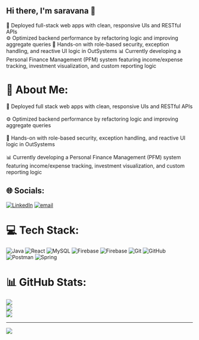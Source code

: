 ## Hi there, I'm saravana  👋

🚀 Deployed full-stack web apps with clean, responsive UIs and RESTful APIs <br>
⚙️ Optimized backend performance by refactoring logic and improving aggregate queries
🔐 Hands-on with role-based security, exception handling, and reactive UI logic in OutSystems
📊 Currently developing a Personal Finance Management (PFM) system featuring income/expense tracking, investment visualization, and custom reporting logic

# 💫 About Me:
🚀 Deployed full stack web apps with clean, responsive UIs and RESTful APIs<br><br>⚙️ Optimized backend performance by refactoring logic and improving aggregate queries<br><br>🔐 Hands-on with role-based security, exception handling, and reactive UI logic in OutSystems<br><br>📊 Currently developing a Personal Finance Management (PFM) system featuring income/expense tracking, investment visualization, and custom reporting logic


## 🌐 Socials:
[![LinkedIn](https://img.shields.io/badge/LinkedIn-%230077B5.svg?logo=linkedin&logoColor=white)](https://linkedin.com/in/https://www.linkedin.com/in/saravana-perumal-software-developer/) [![email](https://img.shields.io/badge/Email-D14836?logo=gmail&logoColor=white)](mailto:saravana.s.perumal@gmail.com) 

# 💻 Tech Stack:
![Java](https://img.shields.io/badge/java-%23ED8B00.svg?style=for-the-badge&logo=openjdk&logoColor=white) ![React](https://img.shields.io/badge/react-%2320232a.svg?style=for-the-badge&logo=react&logoColor=%2361DAFB) ![MySQL](https://img.shields.io/badge/mysql-4479A1.svg?style=for-the-badge&logo=mysql&logoColor=white) ![Firebase](https://img.shields.io/badge/firebase-%23039BE5.svg?style=for-the-badge&logo=firebase) ![Firebase](https://img.shields.io/badge/firebase-a08021?style=for-the-badge&logo=firebase&logoColor=ffcd34) ![Git](https://img.shields.io/badge/git-%23F05033.svg?style=for-the-badge&logo=git&logoColor=white) ![GitHub](https://img.shields.io/badge/github-%23121011.svg?style=for-the-badge&logo=github&logoColor=white) ![Postman](https://img.shields.io/badge/Postman-FF6C37?style=for-the-badge&logo=postman&logoColor=white) ![Spring](https://img.shields.io/badge/spring-%236DB33F.svg?style=for-the-badge&logo=spring&logoColor=white)
# 📊 GitHub Stats:
![](https://github-readme-stats.vercel.app/api?username=saravana7927&theme=dark&hide_border=false&include_all_commits=true&count_private=true)<br/>
![](https://nirzak-streak-stats.vercel.app/?user=saravana7927&theme=dark&hide_border=false)<br/>
![](https://github-readme-stats.vercel.app/api/top-langs/?username=saravana7927&theme=dark&hide_border=false&include_all_commits=true&count_private=true&layout=compact)

---
[![](https://visitcount.itsvg.in/api?id=saravana7927&icon=0&color=0)](https://visitcount.itsvg.in)

<!-- Proudly created with GPRM ( https://gprm.itsvg.in ) -->
